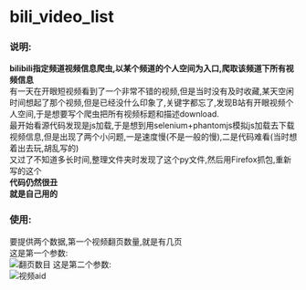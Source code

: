 # bili_video_list
### 说明:
**bilibili指定频道视频信息爬虫,以某个频道的个人空间为入口,爬取该频道下所有视频信息**<br>
有一天在开眼短视频看到了一个非常不错的视频,但是当时没有及时收藏,某天空闲时间想起了那个视频,但是已经没什么印象了,关键字都忘了,发现B站有开眼视频个人空间,于是想要写个爬虫把所有视频标题和描述download.<br>
最开始看源代码发现是js加载,于是想到用selenium+phantomjs模拟js加载去下载视频信息,但是出现了两个小问题,一是速度慢(不是一般的慢),二是代码难看(当时想着出去玩,胡乱写的)<br>
又过了不知道多长时间,整理文件夹时发现了这个py文件,然后用Firefox抓包,重新写的这个<br>
**代码仍然很丑**<br>
**就是自己用的**
### 使用:<br>
要提供两个数据,第一个视频翻页数量,就是有几页<br>
这是第一个参数:<br>
![翻页数目](http://7xqu3i.com1.z0.glb.clouddn.com/snipaste_20170504_192257.png)
这是第二个参数:<br>
![视频aid](http://7xqu3i.com1.z0.glb.clouddn.com/snipaste_20170504_192351.png)
